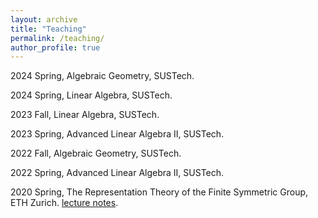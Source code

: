```yaml
---
layout: archive
title: "Teaching"
permalink: /teaching/
author_profile: true
---
```


2024 Spring, Algebraic Geometry, SUSTech.

2024 Spring, Linear Algebra, SUSTech.

2023 Fall, Linear Algebra, SUSTech.

2023 Spring, Advanced Linear Algebra II, SUSTech.

2022 Fall, Algebraic Geometry, SUSTech.

2022 Spring, Advanced Linear Algebra II, SUSTech.

2020 Spring, The Representation Theory of the Finite Symmetric Group, ETH Zurich. [lecture notes](https://drive.google.com/file/d/1BVykHf6X-HkuqfZKSN8H1brs8kuZzeD_/view?usp=sharing).
